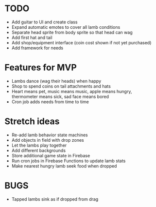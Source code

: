 # TODO

- Add guitar to UI and create class
- Expand automatic emotes to cover all lamb conditions
- Separate head sprite from body sprite so that head can wag
- Add first hat and tail
- Add shop/equipment interface (coin cost shown if not yet purchased)
- Add framework for needs

# Features for MVP

- Lambs dance (wag their heads) when happy
- Shop to spend coins on tail attachments and hats
- Heart means pet, music means music, apple means hungry, thermometer means sick, sad face means bored
- Cron job adds needs from time to time

# Stretch ideas

- Re-add lamb behavior state machines
- Add objects in field with drop zones
- Let the lambs play together
- Add different backgrounds
- Store additional game state in Firebase
- Run cron jobs in Firebase Functions to update lamb stats
- Make nearest hungry lamb seek food when dropped

# BUGS
- Tapped lambs sink as if dropped from drag